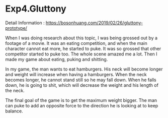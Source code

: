# Exp4.Gluttony
Detail Information : https://bosonhuang.com/2019/02/26/gluttony-prototype/

When I was doing research about this topic, I was being grossed out by a footage of a movie. 
It was an eating competition, and when the main character cannot eat more, he started to puke. 
It was so grossed that other competitor started to puke too. 
The whole scene amazed me a lot. Then I made my game about eating, puking and shitting.

In my game, the man wants to eat hamburgers. His neck will become longer and weight will increase when having a hamburgers. 
When the neck becomes longer, he cannot stand still so he may fall down. 
When he falls down, he is going to shit, which will decrease the weight and his length of the neck. 

The final goal of the game is to get the maximum weight bigger. 
The man can puke to add an opposite force to the direction he is looking at to keep balance.
